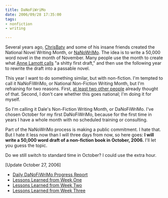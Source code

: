 ```yaml
--- 
title: DaNoFiWriMo
date: 2006/09/28 17:35:00
tags: 
- nonfiction
- writing

---
```


Several years ago,
[ChrisBaty](http://www.amazon.com/gp/product/0811845052/104-3420659-4046314?tag=dalehemer-20)
and some of his insane friends created the National Novel Writing Month,
or [NaNoWriMo](http://www.nanowrimo.org/).
The idea is to write a 50,000 word novel in the month of November.
Many people use the month to create what
[Anne Lamott calls](http://www.amazon.com/gp/product/0811845052/104-3420659-4046314?tag=dalehemer-20)
"a shitty first draft,"
and then use the following year to rewrite the draft into a passable novel.

This year I want to do something similar,
but with non-fiction.
I'm tempted to call it NaNoFiWriMo,
or National Non-Fiction Writing Month,
but I'm refraining for two reasons.
First,
[at least two other people](http://www.google.com/search?q=nanofiwrimo) already thought of that.
Second,
I don't care whether this goes national;
I'm doing it for myself.

So I'm calling it Dale's Non-Fiction Writing Month, or DaNoFiWriMo.
I've chosen October for my first DaNoFiWriMo,
because for the first time in years
I have a whole month with no scheduled training or consulting.

Part of the NaNoWriMo process is making a public commitment.
I hate that.
But I hate it less now than I will three days from now,
so here goes:
**I will write a 50,000 word draft of a non-fiction book in October, 2006.**
I'll let you guess the topic.

Do we still switch to standard time in October?
I could use the extra hour.

\[Update October 27, 2006\]
- [Daily DaNoFiWriMo Progress Report](/2006/10/danofiwrimo-progress)
- [Lessons Learned from Week One](/2006/10/week1)
- [Lessons Learned from Week Two](/2006/10/week2)
- [Lessons Learned from Week Three](/2006/10/week3)
